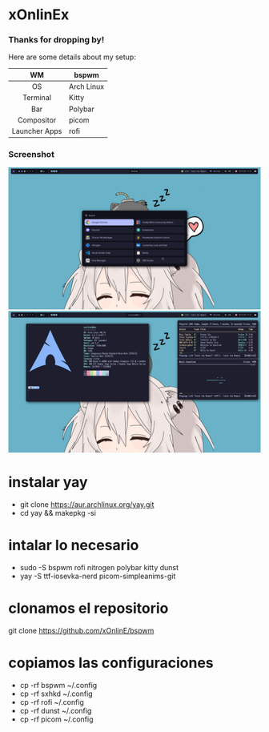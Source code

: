 # xOnlinEx
### Thanks for dropping by!
Here are some details about my setup:

|       WM      | bspwm      |
|:-------------:|------------|
|       OS      | Arch Linux |
|    Terminal   |    Kitty   |
|      Bar      |   Polybar  |
|   Compositor  |    picom   |
| Launcher Apps |    rofi    |

### Screenshot
![Image text](https://github.com/xOnlinEx/bspwm/blob/main/.screenshots/1.png)
![Image text](https://github.com/xOnlinEx/bspwm/blob/main/.screenshots/2.png)

# instalar yay
- git clone https://aur.archlinux.org/yay.git
- cd yay && makepkg -si

# intalar lo necesario
- sudo -S bspwm rofi nitrogen polybar kitty dunst
- yay -S ttf-iosevka-nerd picom-simpleanims-git

# clonamos el repositorio
git clone https://github.com/xOnlinE/bspwm

# copiamos las configuraciones
- cp -rf bspwm ~/.config
- cp -rf sxhkd ~/.config
- cp -rf rofi ~/.config
- cp -rf dunst ~/.config
- cp -rf picom ~/.config

